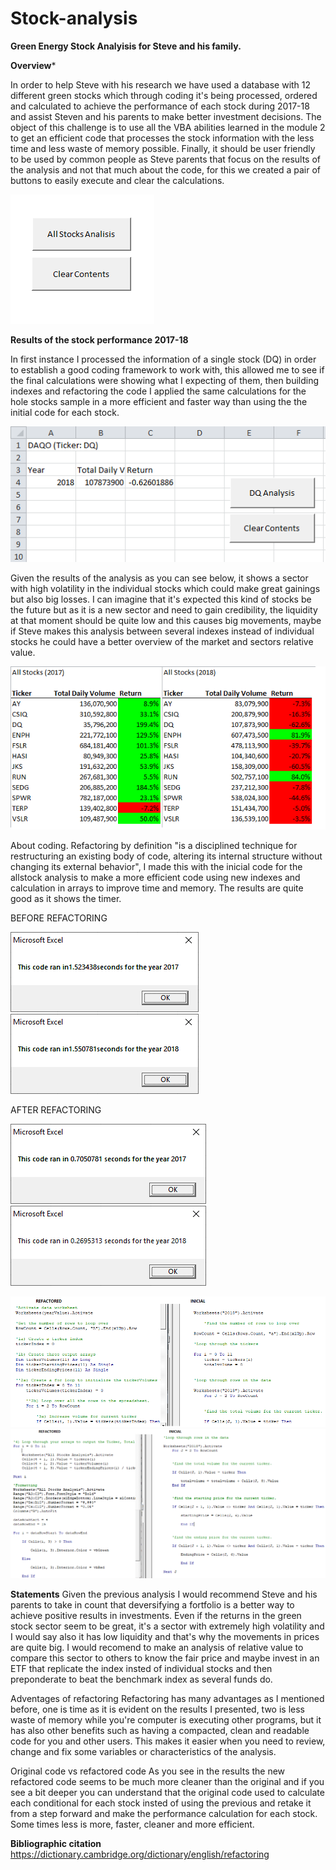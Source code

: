 # Stock-analysis
**Green Energy Stock Analyisis for Steve and his family.**

**Overview***

In order to help Steve with his research we have used a database with 12 different green stocks which through coding it's being processed, ordered and calculated to achieve the performance of each stock during 2017-18 and assist Steven and his parents to make better investment decisions. The object of this challenge is to use all the VBA abilities learned in the module 2 to get an efficient code that processes the stock information with the less time and less waste of memory possible. Finally, it should be user friendly to be used by common people as Steve parents that focus on the results of the analysis and not that much about the code, for this we created a pair of buttons to easily execute and clear the calculations.

![Buttons](https://github.com/franciscomg90/Stock-analysis/blob/main/BUTTONS.PNG)

**Results of the stock performance 2017-18**

In first instance I processed the information of a single stock (DQ) in order to establish a good coding framework to work with, this allowed me to see if the final calculations were showing what I expecting of them, then building indexes and refactoring the code I applied the same calculations for the hole stocks sample in a more efficient and faster way than using the the initial code for each stock.

![DQ Analysis](https://github.com/franciscomg90/Stock-analysis/blob/main/DQAnalysis.PNG)

Given the results of the analysis as you can see below, it shows a sector with high volatility in the individual stocks which could make great gainings but also big losses. I can imagine that it's expected this kind of stocks be the future but as it is a new sector and need to gain credibility, the liquidity at that moment should be quite low and this causes big movements, maybe if Steve makes this analysis between several indexes instead of individual stocks he could have a better overview of the market and sectors relative value.

![Stocks_17_18](https://github.com/franciscomg90/Stock-analysis/blob/main/STOCKS%20PERFORMANCE%2017-18.png)

About coding. Refactoring by definition "is a disciplined technique for restructuring an existing body of code, altering its internal structure without changing its external behavior", I made this with the inicial code for the allstock analysis to make a more efficient code using new indexes and calculation in arrays to improve time and memory. The results are quite good as it shows the timer.

BEFORE REFACTORING

![TIMER1](https://github.com/franciscomg90/Stock-analysis/blob/main/2017%20sin%20refactorar.png)  ![TIMER2](https://github.com/franciscomg90/Stock-analysis/blob/main/2018%20sin%20refactorar.png)

AFTER REFACTORING

![TIMER1.1](https://github.com/franciscomg90/Stock-analysis/blob/main/2017%20time.png) ![TIMER2.2](https://github.com/franciscomg90/Stock-analysis/blob/main/2018%20time.png)

![REFACTORED1](https://github.com/franciscomg90/Stock-analysis/blob/main/REFACTORED%201.1.PNG)
![REFACTORED2](https://github.com/franciscomg90/Stock-analysis/blob/main/REFACTORED%202.2.PNG)


 
**Statements**
Given the previous analysis I would recommend Steve and his parents to take in count that deversifying a fortfolio is a better way to achieve positive results in investments. Even if the returns in the green stock sector seem to be great, it's a sector with extremely high volatility and I would say also it has low liquidity and that's why the movements in prices are quite big. I would recomend to make an analysis of relative value to compare this sector to others to know the fair price and maybe invest in an ETF that replicate the index insted of individual stocks and then preponderate to beat the benchmark index as several funds do.

Adventages of refactoring
Refactoring has many advantages as I mentioned before, one is time as it is evident on the results I presented, two is less waste of memory while you're computer is executing other programs, but it has also other benefits such as having a compacted, clean and readable code for you and other users. This makes it easier when you need to review, change and  fix some variables or characteristics of the analysis. 

Original code vs refactored code
As you see in the results the new refactored code seems to be much more cleaner than the original and if you see a bit deeper you can understand that the original code used to calculate each conditional for each stock insted of using the previous and retake it from a step forward and make the performance calculation for each stock. Some times less is more, faster, cleaner and more efficient.

**Bibliographic citation**
https://dictionary.cambridge.org/dictionary/english/refactoring
